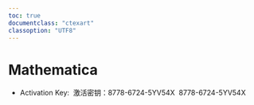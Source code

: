 ```yaml
---
toc: true
documentclass: "ctexart"
classoption: "UTF8"
---
```

# Mathematica
- Activation Key:  激活密钥：8778-6724-5YV54X  8778-6724-5YV54X
